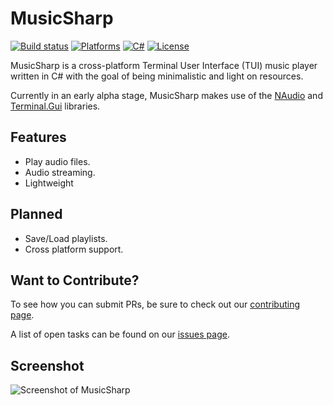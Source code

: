 # MusicSharp
[![Build status](https://github.com/markjamesm/MusicSharp/workflows/.NET%20Core/badge.svg?branch=main)](https://github.com/markjamesm/MusicSharp/actions) [![Platforms](https://img.shields.io/badge/Platforms-Windows-blue)]() [![C#](https://img.shields.io/badge/Language-CSharp-darkgreen.svg)](https://en.wikipedia.org/wiki/C_Sharp_(programming_language)) [![License](https://img.shields.io/badge/License-GPL-orange.svg)](https://www.gnu.org/licenses/gpl-3.0.en.html)

MusicSharp is a cross-platform Terminal User Interface (TUI) music player written in C# with the goal of being minimalistic and light on resources.

Currently in an early alpha stage, MusicSharp makes use of the [NAudio](https://github.com/naudio/NAudio) and [Terminal.Gui](https://github.com/migueldeicaza/gui.cs) libraries.

## Features

- Play audio files.
- Audio streaming.
- Lightweight

## Planned

- Save/Load playlists.
- Cross platform support.

## Want to Contribute?

To see how you can submit PRs, be sure to check out our [contributing page](https://github.com/markjamesm/MusicSharp/blob/main/CONTRIBUTING.md).

A list of open tasks can be found on our [issues page](https://github.com/markjamesm/MusicSharp/issues).

## Screenshot

<img src="https://markjames.dev/img/posts/music-sharp/musicsharp-playlist.png" alt="Screenshot of MusicSharp">